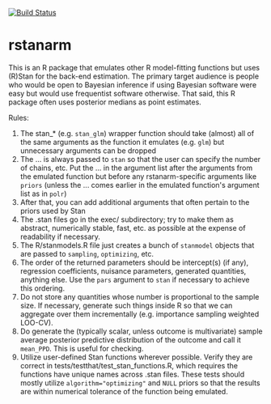 [![Build Status](https://travis-ci.org/stan-dev/rstanarm.svg?branch=master)](https://travis-ci.org/stan-dev/rstanarm)

rstanarm
========
This is an R package that emulates other R model-fitting functions but uses (R)Stan for the back-end estimation. The primary target audience is people who would be open to Bayesian inference if using
Bayesian software were easy but would use frequentist software otherwise. That said, this R package
often uses posterior medians as point estimates.

Rules:
  1. The stan\_* (e.g. `stan_glm`) wrapper function should take (almost) all of the same arguments as the function it emulates (e.g. `glm`) but unnecessary arguments can be dropped
  2. The ... is always passed to `stan` so that the user can specify the number of chains, etc. Put the ... in the argument list after the arguments from the emulated function but before any rstanarm-specific arguments like `priors` (unless the ... comes earlier in the emulated function's argument list as in `polr`)
  3. After that, you can add additional arguments that often pertain to the priors used by Stan
  4. The .stan files go in the exec/ subdirectory; try to make them as abstract, numerically stable, fast, etc. as possible at the expense of readability if necessary.
  5. The R/stanmodels.R file just creates a bunch of `stanmodel` objects that are passed to `sampling`, `optimizing`, etc.
  6. The order of the returned parameters should be intercept(s) (if any), regression coefficients, nuisance parameters, generated quantities, anything else. Use the `pars` argument to `stan` if necessary to achieve this ordering.
  7. Do not store any quantities whose number is proportional to the sample size. If necessary, generate such things inside R so that we can aggregate over them incrementally (e.g. importance sampling weighted LOO-CV).
  8. Do generate the (typically scalar, unless outcome is multivariate) sample average posterior predictive distribution of the outcome and call it `mean_PPD`. This is useful for checking.
  9. Utilize user-defined Stan functions wherever possible. Verify they are correct in tests/testthat/test\_stan\_functions.R, which requires the functions have unique names across .stan files. These tests should mostly utilize `algorithm="optimizing"` and `NULL` priors so that the results are within numerical tolerance of the function being emulated.
